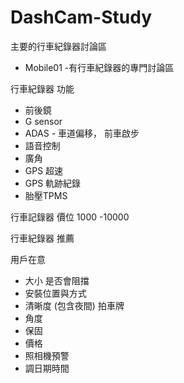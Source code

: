 # DashCam-Study

主要的行車紀錄器討論區
- Mobile01  -有行車紀錄器的專門討論區

行車紀錄器 功能
- 前後鏡
- G sensor
- ADAS - 車道偏移， 前車啟步
- 語音控制
- 廣角
- GPS 超速
- GPS 軌跡紀錄
- 胎壓TPMS

行車記錄器 價位
 1000 -10000

行車紀錄器 推薦

用戶在意
- 大小 是否會阻擋 
- 安裝位置與方式
- 清晰度 (包含夜間) 拍車牌
- 角度
- 保固
- 價格
- 照相機預警
- 調日期時間
